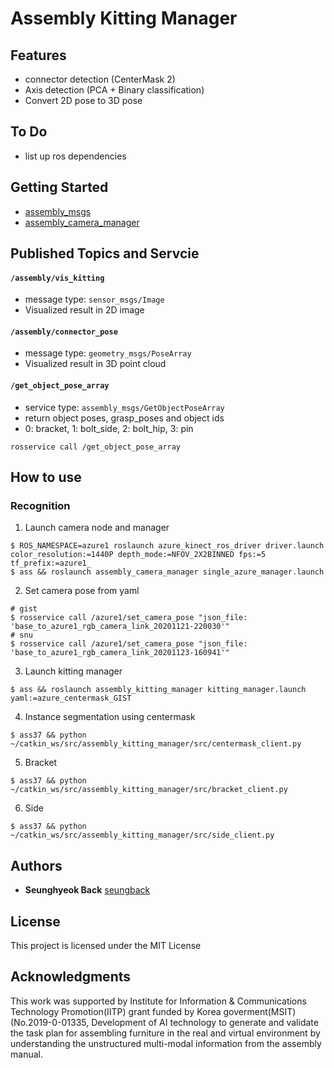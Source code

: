 # Assembly Kitting Manager

## Features
- connector detection (CenterMask 2)
- Axis detection (PCA + Binary classification)
- Convert 2D pose to 3D pose

## To Do

- list up ros dependencies

## Getting Started

- [assembly_msgs](https://github.com/psh117/assembly_msgs)
- [assembly_camera_manager](https://github.com/SeungBack/assembly_camera_manager)



## Published Topics and Servcie

#### `/assembly/vis_kitting`
- message type: `sensor_msgs/Image`
- Visualized result in 2D image

#### `/assembly/connector_pose`
- message type: `geometry_msgs/PoseArray`
- Visualized result in 3D point cloud

#### `/get_object_pose_array`
- service type: `assembly_msgs/GetObjectPoseArray`
- return object poses, grasp_poses and object ids 
- 0: bracket, 1: bolt_side, 2: bolt_hip, 3: pin
```
rosservice call /get_object_pose_array
```


## How to use

### Recognition
1. Launch camera node and manager
```
$ ROS_NAMESPACE=azure1 roslaunch azure_kinect_ros_driver driver.launch color_resolution:=1440P depth_mode:=NFOV_2X2BINNED fps:=5 tf_prefix:=azure1_
$ ass && roslaunch assembly_camera_manager single_azure_manager.launch 
```

2. Set camera pose from yaml
```
# gist
$ rosservice call /azure1/set_camera_pose "json_file: 'base_to_azure1_rgb_camera_link_20201121-220030'"
# snu
$ rosservice call /azure1/set_camera_pose "json_file: 'base_to_azure1_rgb_camera_link_20201123-160941'"
```
3. Launch kitting manager
```
$ ass && roslaunch assembly_kitting_manager kitting_manager.launch yaml:=azure_centermask_GIST
```

4. Instance segmentation using centermask
```
$ ass37 && python ~/catkin_ws/src/assembly_kitting_manager/src/centermask_client.py
```

5. Bracket
```
$ ass37 && python ~/catkin_ws/src/assembly_kitting_manager/src/bracket_client.py
```

6. Side
```
$ ass37 && python ~/catkin_ws/src/assembly_kitting_manager/src/side_client.py
```





## Authors
* **Seunghyeok Back** [seungback](https://github.com/SeungBack)

## License
This project is licensed under the MIT License

## Acknowledgments
This work was supported by Institute for Information & Communications Technology Promotion(IITP) grant funded by Korea goverment(MSIT) (No.2019-0-01335, Development of AI technology to generate and validate the task plan for assembling furniture in the real and virtual environment by understanding the unstructured multi-modal information from the assembly manual.